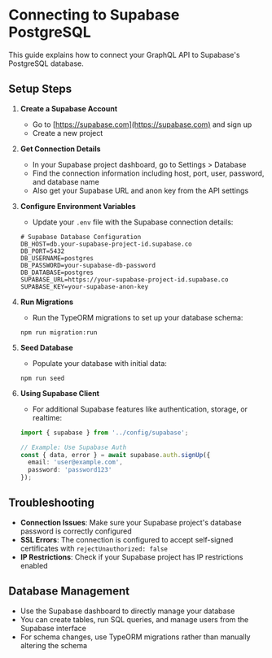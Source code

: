 # Connecting to Supabase PostgreSQL

This guide explains how to connect your GraphQL API to Supabase's PostgreSQL database.

## Setup Steps

1. **Create a Supabase Account**
   - Go to [https://supabase.com](https://supabase.com) and sign up
   - Create a new project

2. **Get Connection Details**
   - In your Supabase project dashboard, go to Settings > Database
   - Find the connection information including host, port, user, password, and database name
   - Also get your Supabase URL and anon key from the API settings

3. **Configure Environment Variables**
   - Update your `.env` file with the Supabase connection details:
   ```
   # Supabase Database Configuration
   DB_HOST=db.your-supabase-project-id.supabase.co
   DB_PORT=5432
   DB_USERNAME=postgres
   DB_PASSWORD=your-supabase-db-password
   DB_DATABASE=postgres
   SUPABASE_URL=https://your-supabase-project-id.supabase.co
   SUPABASE_KEY=your-supabase-anon-key
   ```

4. **Run Migrations**
   - Run the TypeORM migrations to set up your database schema:
   ```
   npm run migration:run
   ```

5. **Seed Database**
   - Populate your database with initial data:
   ```
   npm run seed
   ```

6. **Using Supabase Client**
   - For additional Supabase features like authentication, storage, or realtime:
   ```typescript
   import { supabase } from '../config/supabase';
   
   // Example: Use Supabase Auth
   const { data, error } = await supabase.auth.signUp({
     email: 'user@example.com',
     password: 'password123'
   });
   ```

## Troubleshooting

- **Connection Issues**: Make sure your Supabase project's database password is correctly configured
- **SSL Errors**: The connection is configured to accept self-signed certificates with `rejectUnauthorized: false`
- **IP Restrictions**: Check if your Supabase project has IP restrictions enabled

## Database Management

- Use the Supabase dashboard to directly manage your database
- You can create tables, run SQL queries, and manage users from the Supabase interface
- For schema changes, use TypeORM migrations rather than manually altering the schema
